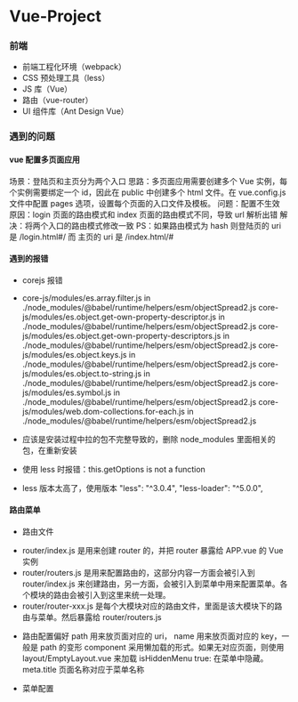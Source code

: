 <!--
 * @Author: your name
 * @Date: 2022-01-17 14:09:51
 * @LastEditTime: 2022-01-18 17:07:43
 * @LastEditors: Please set LastEditors
 * @Description: 打开koroFileHeader查看配置 进行设置: https://github.com/OBKoro1/koro1FileHeader/wiki/%E9%85%8D%E7%BD%AE
 * @FilePath: \Vue-Project\README.md
-->

# Vue-Project

### 前端

- 前端工程化环境（webpack）
- CSS 预处理工具（less）
- JS 库（Vue）
- 路由（vue-router）
- UI 组件库（Ant Design Vue）

### 遇到的问题

#### vue 配置多页面应用

场景：登陆页和主页分为两个入口
思路：多页面应用需要创建多个 Vue 实例，每个实例需要绑定一个 id，因此在 public 中创建多个 html 文件。在 vue.config.js 文件中配置 pages 选项，设置每个页面的入口文件及模板。
问题：配置不生效
原因：login 页面的路由模式和 index 页面的路由模式不同，导致 url 解析出错
解决：将两个入口的路由模式修改一致
PS：如果路由模式为 hash 则登陆页的 uri 是 /login.html#/ 而 主页的 uri 是 /index.html/#

#### 遇到的报错

- corejs 报错

* core-js/modules/es.array.filter.js in ./node_modules/@babel/runtime/helpers/esm/objectSpread2.js core-js/modules/es.object.get-own-property-descriptor.js in ./node_modules/@babel/runtime/helpers/esm/objectSpread2.js core-js/modules/es.object.get-own-property-descriptors.js in ./node_modules/@babel/runtime/helpers/esm/objectSpread2.js core-js/modules/es.object.keys.js in ./node_modules/@babel/runtime/helpers/esm/objectSpread2.js core-js/modules/es.object.to-string.js in ./node_modules/@babel/runtime/helpers/esm/objectSpread2.js core-js/modules/es.symbol.js in ./node_modules/@babel/runtime/helpers/esm/objectSpread2.js core-js/modules/web.dom-collections.for-each.js in ./node_modules/@babel/runtime/helpers/esm/objectSpread2.js

* 应该是安装过程中拉的包不完整导致的，删除 node_modules 里面相关的包，在重新安装

- 使用 less 时报错：this.getOptions is not a function

* less 版本太高了，使用版本 "less": "^3.0.4", "less-loader": "^5.0.0",

#### 路由菜单

- 路由文件

* router/index.js 是用来创建 router 的，并把 router 暴露给 APP.vue 的 Vue 实例
* router/routers.js 是用来配置路由的，这部分内容一方面会被引入到 router/index.js 来创建路由，另一方面，会被引入到菜单中用来配置菜单。各个模块的路由会被引入到这里来统一处理。
* router/router-xxx.js 是每个大模块对应的路由文件，里面是该大模块下的路由与菜单。然后暴露给 router/routers.js

- 路由配置偏好
  path 用来放页面对应的 uri，
  name 用来放页面对应的 key，一般是 path 的变形
  component 采用懒加载的形式。如果无对应页面，则使用 layout/EmptyLayout.vue 来加载 <router-view>
  isHiddenMenu true: 在菜单中隐藏。
  meta.title 页面名称对应于菜单名称

- 菜单配置
